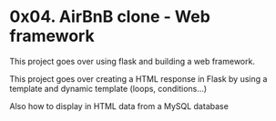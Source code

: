 <h1>0x04. AirBnB clone - Web framework </h1>

This project goes over using flask and building a web framework.
<p>This project goes over creating a HTML response in Flask by using a template and dynamic template (loops, conditions…)</p>

<p>Also how to display in HTML data from a MySQL database </p>